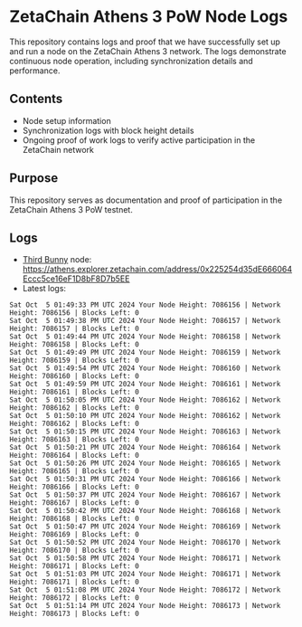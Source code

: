 # ZetaChain Athens 3 PoW Node Logs
This repository contains logs and proof that we have successfully set up and run a node on the ZetaChain Athens 3 network. The logs demonstrate continuous node operation, including synchronization details and performance.

## Contents
- Node setup information
- Synchronization logs with block height details
- Ongoing proof of work logs to verify active participation in the ZetaChain network

## Purpose
This repository serves as documentation and proof of participation in the ZetaChain Athens 3 PoW testnet.

## Logs

- [Third Bunny](https://thirdbunny.xyz/) node: https://athens.explorer.zetachain.com/address/0x225254d35dE666064Eccc5ce16eF1D8bF8D7b5EE
- Latest logs:
```
Sat Oct  5 01:49:33 PM UTC 2024 Your Node Height: 7086156 | Network Height: 7086156 | Blocks Left: 0
Sat Oct  5 01:49:38 PM UTC 2024 Your Node Height: 7086157 | Network Height: 7086157 | Blocks Left: 0
Sat Oct  5 01:49:44 PM UTC 2024 Your Node Height: 7086158 | Network Height: 7086158 | Blocks Left: 0
Sat Oct  5 01:49:49 PM UTC 2024 Your Node Height: 7086159 | Network Height: 7086159 | Blocks Left: 0
Sat Oct  5 01:49:54 PM UTC 2024 Your Node Height: 7086160 | Network Height: 7086160 | Blocks Left: 0
Sat Oct  5 01:49:59 PM UTC 2024 Your Node Height: 7086161 | Network Height: 7086161 | Blocks Left: 0
Sat Oct  5 01:50:05 PM UTC 2024 Your Node Height: 7086162 | Network Height: 7086162 | Blocks Left: 0
Sat Oct  5 01:50:10 PM UTC 2024 Your Node Height: 7086162 | Network Height: 7086162 | Blocks Left: 0
Sat Oct  5 01:50:15 PM UTC 2024 Your Node Height: 7086163 | Network Height: 7086163 | Blocks Left: 0
Sat Oct  5 01:50:21 PM UTC 2024 Your Node Height: 7086164 | Network Height: 7086164 | Blocks Left: 0
Sat Oct  5 01:50:26 PM UTC 2024 Your Node Height: 7086165 | Network Height: 7086165 | Blocks Left: 0
Sat Oct  5 01:50:31 PM UTC 2024 Your Node Height: 7086166 | Network Height: 7086166 | Blocks Left: 0
Sat Oct  5 01:50:37 PM UTC 2024 Your Node Height: 7086167 | Network Height: 7086167 | Blocks Left: 0
Sat Oct  5 01:50:42 PM UTC 2024 Your Node Height: 7086168 | Network Height: 7086168 | Blocks Left: 0
Sat Oct  5 01:50:47 PM UTC 2024 Your Node Height: 7086169 | Network Height: 7086169 | Blocks Left: 0
Sat Oct  5 01:50:52 PM UTC 2024 Your Node Height: 7086170 | Network Height: 7086170 | Blocks Left: 0
Sat Oct  5 01:50:58 PM UTC 2024 Your Node Height: 7086171 | Network Height: 7086171 | Blocks Left: 0
Sat Oct  5 01:51:03 PM UTC 2024 Your Node Height: 7086171 | Network Height: 7086171 | Blocks Left: 0
Sat Oct  5 01:51:08 PM UTC 2024 Your Node Height: 7086172 | Network Height: 7086172 | Blocks Left: 0
Sat Oct  5 01:51:14 PM UTC 2024 Your Node Height: 7086173 | Network Height: 7086173 | Blocks Left: 0
```
